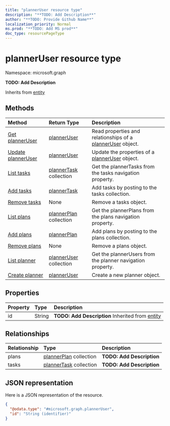```yaml
---
title: "plannerUser resource type"
description: "**TODO: Add Description**"
author: "**TODO: Provide Github Name**"
localization_priority: Normal
ms.prod: "**TODO: Add MS prod**"
doc_type: resourcePageType
---
```


# plannerUser resource type


Namespace: microsoft.graph

**TODO: Add Description**


Inherits from [entity](../resources/entity.md)

## Methods
|Method|Return Type|Description|
|:---|:---|:---|
|[Get plannerUser](../api/planneruser-get.md)|[plannerUser](../resources/planneruser.md)|Read properties and relationships of a [plannerUser](../resources/planneruser.md) object.|
|[Update plannerUser](../api/planneruser-update.md)|[plannerUser](../resources/planneruser.md)|Update the properties of a [plannerUser](../resources/planneruser.md) object.|
|[List tasks](../api/planneruser-list-tasks.md)|[plannerTask](../resources/plannertask.md) collection|Get the plannerTasks from the tasks navigation property.|
|[Add tasks](../api/planneruser-post-tasks.md)|[plannerTask](../resources/plannertask.md)|Add tasks by posting to the tasks collection.|
|[Remove tasks](../api/planneruser-delete-tasks.md)|None|Remove a tasks object.|
|[List plans](../api/planneruser-list-plans.md)|[plannerPlan](../resources/plannerplan.md) collection|Get the plannerPlans from the plans navigation property.|
|[Add plans](../api/planneruser-post-plans.md)|[plannerPlan](../resources/plannerplan.md)|Add plans by posting to the plans collection.|
|[Remove plans](../api/planneruser-delete-plans.md)|None|Remove a plans object.|
|[List planner](../api/user-list-planner.md)|[plannerUser](../resources/planneruser.md) collection|Get the plannerUsers from the planner navigation property.|
|[Create planner](../api/user-post-planner.md)|[plannerUser](../resources/planneruser.md)|Create a new planner object.|

## Properties
|Property|Type|Description|
|:---|:---|:---|
|id|String|**TODO: Add Description** Inherited from [entity](../resources/entity.md)|

## Relationships
|Relationship|Type|Description|
|:---|:---|:---|
|plans|[plannerPlan](../resources/plannerplan.md) collection|**TODO: Add Description**|
|tasks|[plannerTask](../resources/plannertask.md) collection|**TODO: Add Description**|

## JSON representation
Here is a JSON representation of the resource.
<!-- {
  "blockType": "resource",
  "keyProperty": "id",
  "@odata.type": "microsoft.graph.plannerUser",
  "baseType": "microsoft.graph.entity",
  "openType": false
}
-->
``` json
{
  "@odata.type": "#microsoft.graph.plannerUser",
  "id": "String (identifier)"
}
```

